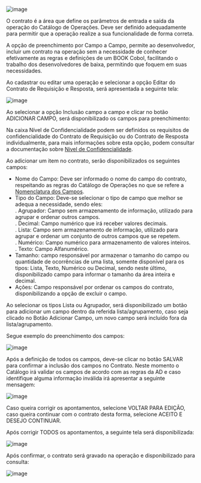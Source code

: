 ![image](/uploads/374e7816ab02302e0c771869d8206b97/image.png)

O contrato é a área que define os parâmetros de entrada e saída da operação do Catálogo de Operações. Deve ser definido adequadamente para permitir que a operação realize a sua funcionalidade de forma correta.

A opção de preenchimento por Campo a Campo, permite ao desenvolvedor, incluir um contrato na operação sem a necessidade de conhecer efetivamente as regras e definições de um BOOK Cobol, facilitando o trabalho dos desenvolvedores de baixa, permitindo que foquem em suas necessidades.

Ao cadastrar ou editar uma operação e selecionar a opção Editar do Contrato de Requisição e Resposta, será apresentada a seguinte tela:

![image](/uploads/b1c93b8848fbad15ff7ad2fbaefe2234/image.png)

Ao selecionar a opção Inclusão campo a campo e clicar no botão ADICIONAR CAMPO, será disponibilizado os campos para preenchimento:



Na caixa Nível de Confidencialidade podem ser definidos os requisitos de confidencialidade do Contrato de Requisição ou do Contrato de Resposta individualmente, 
para mais informações sobre esta opção, podem consultar a documentação sobre [Nivel de Confidencialidade](https://fontes.intranet.bb.com.br/ctl/publico/atendimento/-/blob/master/Catalogo_de_Operacoes/AS_Operacao_Classificacao_Informacao_Topico.md).

Ao adicionar um item no contrato, serão disponibilizados os seguintes campos:
*	Nome do Campo: Deve ser informado o nome do campo do contrato, respeitando as regras do Catálogo de Operações no que se refere a [Nomenclatura dos Campos](https://fontes.intranet.bb.com.br/ctl/publico/atendimento/-/blob/master/Catalogo_de_Operacoes/Nomenclatura%20dos%20Campos%20no%20Contrato%20de%20Opera%C3%A7%C3%B5es.md).  
*	Tipo do Campo: Deve-se selecionar o tipo de campo que melhor se adequa a necessidade, sendo eles:  
. Agrupador: Campo sem armazenamento de informação, utilizado para agrupar e ordenar outros campos.  
. Decimal: Campo numérico que irá receber valores decimais.  
. Lista: Campo sem armazenamento de informação, utilizado para agrupar e ordenar um conjunto de outros campos que se repetem.  
. Numérico: Campo numérico para armazenamento de valores inteiros.  
. Texto: Campo Alfanumérico.  
*	Tamanho: campo responsável por armazenar o tamanho do campo ou quantidade de ocorrências de uma lista, somente disponível para os tipos: Lista, Texto, Numérico ou Decimal, sendo neste último, disponibilizado campo para informar o tamanho da área inteira e decimal.  
*	Ações: Campo responsável por ordenar os campos do contrato, disponibilizando a opção de excluir o campo.  

Ao selecionar os tipos Lista ou Agrupador, será disponibilizado um botão para adicionar um campo dentro da referida lista/agrupamento, caso seja clicado no Botão Adicionar Campo, um novo campo será incluído fora da lista/agrupamento.  

Segue exemplo do preenchimento dos campos:  

![image](/uploads/7ae93b461ef71836bd716222fe5be38c/image.png)

Após a definição de todos os campos, deve-se clicar no botão SALVAR para confirmar a inclusão dos campos no Contrato. Neste momento o Catálogo irá validar os campos de acordo com as regras da AD e caso identifique alguma informação inválida irá apresentar a seguinte mensagem:  

![image](/uploads/13b7af20202675ebae986152a8fd9ca8/image.png)

Caso queira corrigir os apontamentos, selecione VOLTAR PARA EDIÇÃO, caso queira continuar com o contrato desta forma, selecione ACEITO E DESEJO CONTINUAR.

Após corrigir TODOS os apontamentos, a seguinte tela será disponibilizada:

![image](/uploads/c1edfd285455a762fcbfb52d1b3a876a/image.png)

Após confirmar, o contrato será gravado na operação e disponibilizado para consulta:  

![image](/uploads/dd90c467f36bcfc9919b8aa2671f9dfb/image.png)